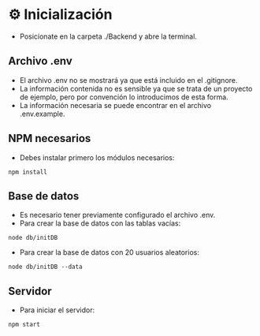 # ⚙ Inicialización

- Posicíonate en la carpeta ./Backend y abre la terminal.

## Archivo .env

- El archivo .env no se mostrará ya que está incluido en el .gitignore.
- La información contenida no es sensible ya que se trata de un proyecto de ejemplo, pero por convención lo introducimos de esta forma.
- La información necesaria se puede encontrar en el archivo .env.example.

## NPM necesarios

- Debes instalar primero los módulos necesarios:

```
npm install
```

## Base de datos

- Es necesario tener previamente configurado el archivo .env.
- Para crear la base de datos con las tablas vacías:

```
node db/initDB
```

- Para crear la base de datos con 20 usuarios aleatorios:

```
node db/initDB --data
```

## Servidor

- Para iniciar el servidor:

```
npm start
```
